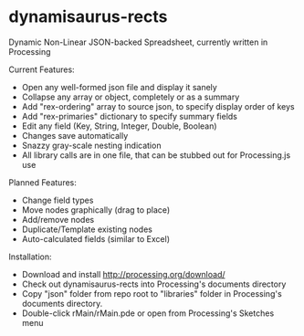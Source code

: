 dynamisaurus-rects
==================

Dynamic Non-Linear JSON-backed Spreadsheet, currently written in Processing

Current Features:

* Open any well-formed json file and display it sanely
* Collapse any array or object, completely or as a summary
* Add "rex-ordering" array to source json, to specify display order of keys
* Add "rex-primaries" dictionary to specify summary fields
* Edit any field (Key, String, Integer, Double, Boolean)
* Changes save automatically
* Snazzy gray-scale nesting indication
* All library calls are in one file, that can be stubbed out for Processing.js use

Planned Features:

* Change field types
* Move nodes graphically (drag to place)
* Add/remove nodes
* Duplicate/Template existing nodes
* Auto-calculated fields (similar to Excel)

Installation:

* Download and install http://processing.org/download/
* Check out dynamisaurus-rects into Processing's documents directory
* Copy "json" folder from repo root to "libraries" folder in Processing's documents directory.
* Double-click rMain/rMain.pde or open from Processing's Sketches menu
